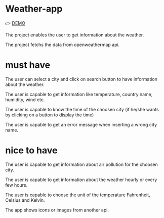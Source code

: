 # Weather-app

:point_right:	 [DEMO](https://ranaalkhoudari.github.io/Weather-app/)

The project enables the user to get information about the weather.

The project fetchs the data from openweathermap api.

# must have


The user can select a city and click on search button to have information about the weather.

The user is capable to get information like temperature, country name, humidity, wind etc.

The user is capable to know the time of the choosen city (if he/she wants by clicking on a button to display the time)

The user is capable to get an error message when inserting a wrong city name.

 
# nice to have

The user is capable to get information about air pollution for the choosen city.

The user is capable to get information about the weather hourly or every few hours.

The user is capable to choose the unit of the temperature Fahrenheit, Celsius and Kelvin.

The app shows icons or images from another api.
